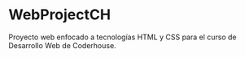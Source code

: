 # WebProjectCH
Proyecto web enfocado a tecnologías HTML y CSS para el curso de Desarrollo Web de Coderhouse.
